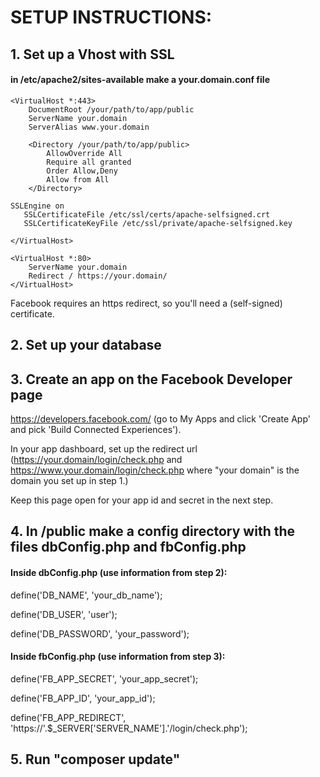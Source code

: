 # SETUP INSTRUCTIONS:

## 1. Set up a Vhost with SSL

#### in /etc/apache2/sites-available make a your.domain.conf file

```apacheconf
<VirtualHost *:443>
    DocumentRoot /your/path/to/app/public
    ServerName your.domain
    ServerAlias www.your.domain

    <Directory /your/path/to/app/public>
        AllowOverride All
        Require all granted
        Order Allow,Deny
        Allow from All
    </Directory>

SSLEngine on
   SSLCertificateFile /etc/ssl/certs/apache-selfsigned.crt
   SSLCertificateKeyFile /etc/ssl/private/apache-selfsigned.key

</VirtualHost>

<VirtualHost *:80>
    ServerName your.domain
    Redirect / https://your.domain/
</VirtualHost>

```

Facebook requires an https redirect, so you'll need a (self-signed) certificate.

## 2. Set up your database

## 3. Create an app on the Facebook Developer page

https://developers.facebook.com/ (go to My Apps and click 'Create App' and pick 'Build Connected Experiences').

In your app dashboard, set up the redirect url (https://your.domain/login/check.php and https://www.your.domain/login/check.php where "your domain" is the domain you set up in step 1.)

Keep this page open for your app id and secret in the next step.

## 4. In /public make a config directory with the files dbConfig.php and fbConfig.php

#### Inside dbConfig.php (use information from step 2):

define('DB_NAME', 'your_db_name'); 

define('DB_USER', 'user');

define('DB_PASSWORD', 'your_password');

#### Inside fbConfig.php (use information from step 3):

define('FB_APP_SECRET', 'your_app_secret');

define('FB_APP_ID', 'your_app_id');

define('FB_APP_REDIRECT', 'https://'.$_SERVER['SERVER_NAME'].'/login/check.php');


## 5. Run "composer update" 

